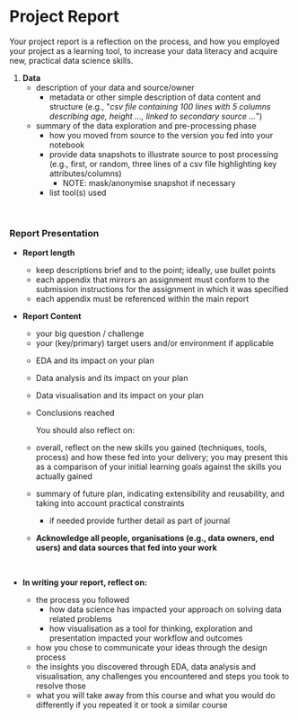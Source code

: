 # Project Report

Your project report is a reflection on the process, and how you employed your project as a learning tool, to increase your data literacy and acquire new, practical data science skills. 

<!-- Please use __minimum font size 11 and reasonable margins__ for written sections of your submission. <br /><br /> 

In the final submission, please include the following items (1-4) as appendices to your report. Your report and all appendices __must be submitted as a single file__. 

<a name = "appendices"></a>

1. __Implementation__
    * one of the following, set up to use your intended delivery method (or as close to this as you can simulate):
        * a link to a website or other online space containing your solution (ensure this works in any modern, standard web browser)
        * a single file (ideally as PDF or other non-editable format) containing of a static solution, e.g., as a report, slideshow, mini booklet, data comic, infographic or any other format that demonstrates your solution
    
    __NOTE__ do NOT submit your project as a collection of files, collate any such into a single file or site as above

1. __Snapshots &ndash; Overview + Detail__
    * 3-5 annotated snapshots showing key elements (each must fit on one side of A4)
    * 1st snapshot must show the overview or start page of your visualisation
    * the remaining snapshots (up to 4) should show one of:
        1. a sequence illustrating how a user would step through your solution
        1. detail, by drilling down from the overview, for one or two selected elements in your “story”, what you want to communicate to your target user(s)

    * you may, especially if you have an interactive or a relatively complex solution, record a video (up to 90s) giving an overview of your solution. -->

1. __Data__ 
    * description of your data and source/owner
        * metadata or other simple description of data content and structure (e.g., "_csv file containing 100 lines with 5 columns describing age, height ..., linked to secondary source ..._")
    * summary of the data exploration and pre-processing phase
        * how you moved from source to the version you fed into your notebook
        * provide data snapshots to illustrate source to post processing (e.g., first, or random, three lines of a csv file highlighting key attributes/columns)
            * NOTE: mask/anonymise snapshot if necessary
        * list tool(s) used

<!-- 1. __Journal__
    * documenting the process you followed
    * you decide how to present this, but it should show, e.g., "...initial brief delivered, update to brief based on EDA, change in dataset due to X..."
    * more detail if needed on your plan for future work -->
    
<p>&nbsp;</p>
<a name = "report_"></a>

### Report Presentation

* __Report length__
    * keep descriptions brief and to the point; ideally, use bullet points
    * each appendix that mirrors an assignment must conform to the submission instructions for the assignment in which it was specified 
    * each appendix must be referenced within the main report 

* __Report Content__
    * your big question / challenge 
    * your (key/primary) target users and/or environment if applicable  

   <!-- * annotated design sketches
        * highlight which ideas you kept, which you rejected, and why. Justify your decisions using concepts from the lectures, any additional research and feedback from 
      * _this should forward reference also to an appendix containing the final version of your design_     -->
      
    * EDA and its impact on your plan
    * Data analysis and its impact on your plan
    * Data visualisation and its impact on your plan
    * Conclusions reached
 
      You should also reflect on:
      
    * overall, reflect on the new skills you gained (techniques, tools, process) and how these fed into your delivery; you may present this as a comparison of your initial learning goals against the skills you actually gained
    * summary of future plan, indicating extensibility and reusability, and taking into account practical constraints
         * if needed provide further detail as part of journal 

    * __Acknowledge all people, organisations (e.g., data owners, end users) and data sources that fed into your work__

<p>&nbsp;</p>

* __In writing your report, reflect on:__

    * the process you followed
        * how data science has impacted your approach on solving data related problems
        * how visualisation as a tool for thinking, exploration and presentation impacted your workflow and outcomes
    * how you chose to communicate your ideas through the design process
    * the insights you discovered through EDA, data analysis and visualisation, any challenges you encountered and steps you took to resolve those
    * what you will take away from this course and what you would do differently if you repeated it or took a similar course


